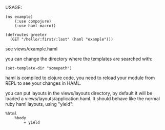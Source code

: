 USAGE:

    (ns example)
        (:use compojure)
        (:use haml-macro))

    (defroutes greeter
      (GET "/hello/:first/:last" (haml "example")))

see views/example.haml

you can change the directory where the templates are searched with:

    (set-template-dir "somepath")

haml is compiled to clojure code, you need to reload your module from REPL to see your changes in HAML.

you can put layouts in the views/layouts directory, by default it will be loaded a views/layouts/application.haml.
It should behave like the normal ruby haml layouts, using "yield":

    %html
        %body
            = yield
